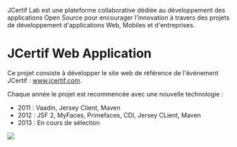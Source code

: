 JCertif Lab est une plateforme collaborative dédiée au développement des applications Open Source pour encourager l'innovation à travers des projets de développement d'applications Web, Mobiles et d'entreprises.

JCertif Web Application
============== 
Ce projet consiste à développer le site web de référence de l'événement JCertif : www.jcertif.com.

Chaque année le projet est recommencée avec une nouvelle technologie : <br/>
+ 2011 : Vaadin, Jersey Client, Maven<br/>
+ 2012 : JSF 2, MyFaces, Primefaces, CDI, Jersey CLient, Maven<br/>
+ 2013 : En cours de sélection<br/>

<img src="https://raw.github.com/JCERTIFLab/jcertif-webapp/master/wiki/img/jcertif_web_2012.gif" />


